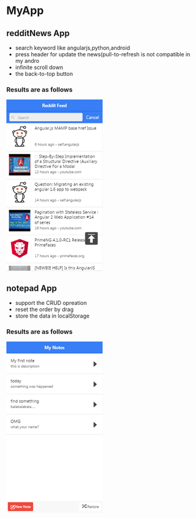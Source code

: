 # MyApp
## redditNews App
- search keyword like angularjs,python,android
- press header for update the news(pull-to-refresh is not compatible in my andro
- infinite scroll down
- the back-to-top button
### Results are as follows
![Alt text](reddit-news/preview.png)

## notepad App
- support the CRUD opreation
- reset the order by drag
- store the data in localStorage
### Results are as follows
![Alt text](mynotepad/preview.png)


